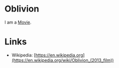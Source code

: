 # Oblivion

I am a [Movie](200300000.md).

# Links

- Wikipedia: [https://en.wikipedia.org](https://en.wikipedia.org/wiki/Oblivion_(2013_film))
